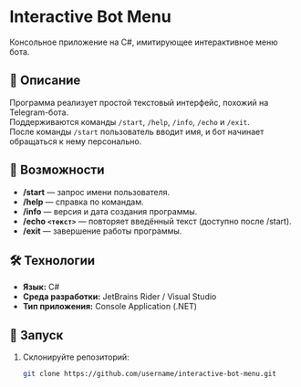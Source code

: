 # Interactive Bot Menu

Консольное приложение на C#, имитирующее интерактивное меню бота.

## 📌 Описание
Программа реализует простой текстовый интерфейс, похожий на Telegram-бота.  
Поддерживаются команды `/start`, `/help`, `/info`, `/echo` и `/exit`.  
После команды `/start` пользователь вводит имя, и бот начинает обращаться к нему персонально.  

## 🚀 Возможности
- **/start** — запрос имени пользователя.
- **/help** — справка по командам.
- **/info** — версия и дата создания программы.
- **/echo `<текст>`** — повторяет введённый текст (доступно после /start).
- **/exit** — завершение работы программы.

## 🛠 Технологии
- **Язык:** C#
- **Среда разработки:** JetBrains Rider / Visual Studio
- **Тип приложения:** Console Application (.NET)

## 📂 Запуск
1. Склонируйте репозиторий:
   ```bash
   git clone https://github.com/username/interactive-bot-menu.git
